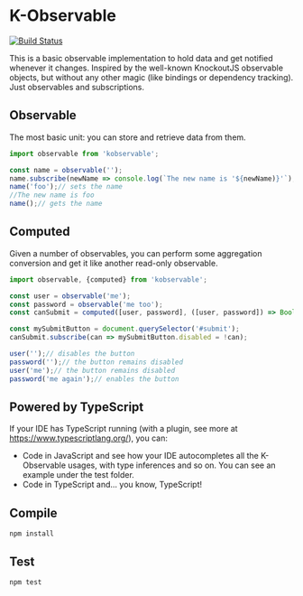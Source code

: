 # K-Observable

[![Build Status](https://travis-ci.org/SergioMorchon/kobservable.svg?branch=master)](https://travis-ci.org/SergioMorchon/kobservable)

This is a basic observable implementation to hold data and get notified whenever it changes.
Inspired by the well-known KnockoutJS observable objects, but without any other magic (like bindings or dependency tracking). Just observables and subscriptions.

## Observable

The most basic unit: you can store and retrieve data from them.

``` typescript
import observable from 'kobservable';

const name = observable('');
name.subscribe(newName => console.log(`The new name is '${newName)}'`);
name('foo');// sets the name
//The new name is foo
name();// gets the name
```

## Computed

Given a number of observables, you can perform some aggregation conversion and get it like another read-only observable.

``` typescript
import observable, {computed} from 'kobservable';

const user = observable('me');
const password = observable('me too');
const canSubmit = computed([user, password], ([user, password]) => Boolean(user && password));

const mySubmitButton = document.querySelector('#submit');
canSubmit.subscribe(can => mySubmitButton.disabled = !can);

user('');// disables the button
password('');// the button remains disabled
user('me');// the button remains disabled
password('me again');// enables the button
```

## Powered by TypeScript

If your IDE has TypeScript running (with a plugin, see more at https://www.typescriptlang.org/), you can:

- Code in JavaScript and see how your IDE autocompletes all the K-Observable usages, with type inferences and so on. You can see an example under the test folder.
- Code in TypeScript and... you know, TypeScript! 

## Compile

`npm install`

## Test

`npm test`
